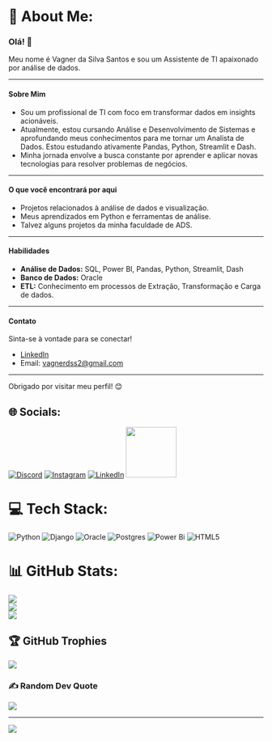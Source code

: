 # 💫 About Me:
### Olá! 👋

Meu nome é Vagner da Silva Santos e sou um Assistente de TI apaixonado por análise de dados.

---

#### Sobre Mim

* Sou um profissional de TI com foco em transformar dados em insights acionáveis.
* Atualmente, estou cursando Análise e Desenvolvimento de Sistemas e aprofundando meus conhecimentos para me tornar um Analista de Dados. Estou estudando ativamente Pandas, Python, Streamlit e Dash.
* Minha jornada envolve a busca constante por aprender e aplicar novas tecnologias para resolver problemas de negócios.

---

#### O que você encontrará por aqui

* Projetos relacionados à análise de dados e visualização.
* Meus aprendizados em Python e ferramentas de análise.
* Talvez alguns projetos da minha faculdade de ADS.

---

#### Habilidades

* **Análise de Dados:** SQL, Power BI, Pandas, Python, Streamlit, Dash
* **Banco de Dados:** Oracle
* **ETL:** Conhecimento em processos de Extração, Transformação e Carga de dados.

---

#### Contato

Sinta-se à vontade para se conectar!

* [LinkedIn](https://www.linkedin.com/in/vagnerdss/)
* Email: [vagnerdss2@gmail.com](mailto:vagnerdss2@gmail.com)

---

Obrigado por visitar meu perfil! 😊


## 🌐 Socials:
[![Discord](https://img.shields.io/badge/Discord-%237289DA.svg?logo=discord&logoColor=white)](https://discord.gg/vagnersantos) [![Instagram](https://img.shields.io/badge/Instagram-%23E4405F.svg?logo=Instagram&logoColor=white)](https://instagram.com/vagnerdss) [![LinkedIn](https://img.shields.io/badge/LinkedIn-%230077B5.svg?logo=linkedin&logoColor=white)](https://linkedin.com/in/vagnerdss) 
<a href="mailto:vagnerdss2@gmail.com">
  <img src="https://github.com/user-attachments/assets/8d093748-159e-4e14-88c1-a0378768f843" width="100">
</a>
# 💻 Tech Stack:
![Python](https://img.shields.io/badge/python-3670A0?style=for-the-badge&logo=python&logoColor=ffdd54) ![Django](https://img.shields.io/badge/django-%23092E20.svg?style=for-the-badge&logo=django&logoColor=white) ![Oracle](https://img.shields.io/badge/Oracle-F80000?style=for-the-badge&logo=oracle&logoColor=white) ![Postgres](https://img.shields.io/badge/postgres-%23316192.svg?style=for-the-badge&logo=postgresql&logoColor=white) ![Power Bi](https://img.shields.io/badge/power_bi-F2C811?style=for-the-badge&logo=powerbi&logoColor=black)  ![HTML5](https://img.shields.io/badge/html5-%23E34F26.svg?style=for-the-badge&logo=html5&logoColor=white)
# 📊 GitHub Stats:
![](https://github-readme-stats.vercel.app/api?username=vagnerdss2&theme=dark&hide_border=false&include_all_commits=false&count_private=false)<br/>
![](https://github-readme-streak-stats.herokuapp.com/?user=vagnerdss2&theme=dark&hide_border=false)<br/>
![](https://github-readme-stats.vercel.app/api/top-langs/?username=vagnerdss2&theme=dark&hide_border=false&include_all_commits=false&count_private=false&layout=compact)

## 🏆 GitHub Trophies
![](https://github-profile-trophy.vercel.app/?username=vagnerdss2&theme=radical&no-frame=false&no-bg=true&margin-w=4)

### ✍️ Random Dev Quote
![](https://quotes-github-readme.vercel.app/api?type=horizontal&theme=radical)

---
[![](https://visitcount.itsvg.in/api?id=vagnerdss2&icon=0&color=0)](https://visitcount.itsvg.in)

<!-- Proudly created with GPRM ( https://gprm.itsvg.in ) -->
